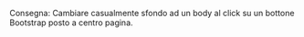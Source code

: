 Consegna: Cambiare casualmente sfondo ad un body al click su un bottone Bootstrap posto a centro pagina.
